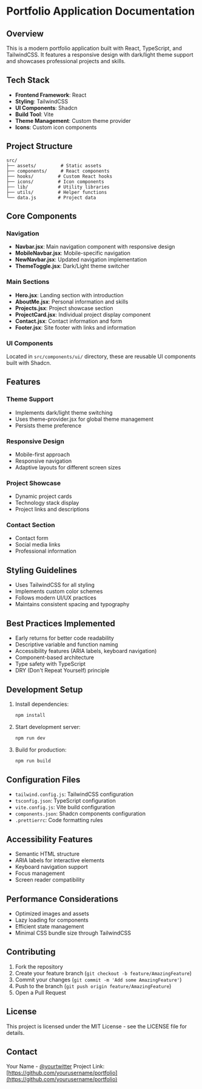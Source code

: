 # Portfolio Application Documentation

## Overview
This is a modern portfolio application built with React, TypeScript, and TailwindCSS. It features a responsive design with dark/light theme support and showcases professional projects and skills.

## Tech Stack
- **Frontend Framework**: React
- **Styling**: TailwindCSS
- **UI Components**: Shadcn
- **Build Tool**: Vite
- **Theme Management**: Custom theme provider
- **Icons**: Custom icon components

## Project Structure
```
src/
├── assets/         # Static assets
├── components/     # React components
├── hooks/         # Custom React hooks
├── icons/         # Icon components
├── lib/           # Utility libraries
├── utils/         # Helper functions
└── data.js        # Project data
```

## Core Components

### Navigation
- **Navbar.jsx**: Main navigation component with responsive design
- **MobileNavbar.jsx**: Mobile-specific navigation
- **NewNavbar.jsx**: Updated navigation implementation
- **ThemeToggle.jsx**: Dark/Light theme switcher

### Main Sections
- **Hero.jsx**: Landing section with introduction
- **AboutMe.jsx**: Personal information and skills
- **Projects.jsx**: Project showcase section
- **ProjectCard.jsx**: Individual project display component
- **Contact.jsx**: Contact information and form
- **Footer.jsx**: Site footer with links and information

### UI Components
Located in `src/components/ui/` directory, these are reusable UI components built with Shadcn.

## Features

### Theme Support
- Implements dark/light theme switching
- Uses theme-provider.jsx for global theme management
- Persists theme preference

### Responsive Design
- Mobile-first approach
- Responsive navigation
- Adaptive layouts for different screen sizes

### Project Showcase
- Dynamic project cards
- Technology stack display
- Project links and descriptions

### Contact Section
- Contact form
- Social media links
- Professional information

## Styling Guidelines
- Uses TailwindCSS for all styling
- Implements custom color schemes
- Follows modern UI/UX practices
- Maintains consistent spacing and typography

## Best Practices Implemented
- Early returns for better code readability
- Descriptive variable and function naming
- Accessibility features (ARIA labels, keyboard navigation)
- Component-based architecture
- Type safety with TypeScript
- DRY (Don't Repeat Yourself) principle

## Development Setup
1. Install dependencies:
   ```bash
   npm install
   ```

2. Start development server:
   ```bash
   npm run dev
   ```

3. Build for production:
   ```bash
   npm run build
   ```

## Configuration Files
- `tailwind.config.js`: TailwindCSS configuration
- `tsconfig.json`: TypeScript configuration
- `vite.config.js`: Vite build configuration
- `components.json`: Shadcn components configuration
- `.prettierrc`: Code formatting rules

## Accessibility Features
- Semantic HTML structure
- ARIA labels for interactive elements
- Keyboard navigation support
- Focus management
- Screen reader compatibility

## Performance Considerations
- Optimized images and assets
- Lazy loading for components
- Efficient state management
- Minimal CSS bundle size through TailwindCSS

## Contributing
1. Fork the repository
2. Create your feature branch (`git checkout -b feature/AmazingFeature`)
3. Commit your changes (`git commit -m 'Add some AmazingFeature'`)
4. Push to the branch (`git push origin feature/AmazingFeature`)
5. Open a Pull Request

## License
This project is licensed under the MIT License - see the LICENSE file for details.

## Contact
Your Name - [@yourtwitter](https://twitter.com/yourtwitter)
Project Link: [https://github.com/yourusername/portfolio](https://github.com/yourusername/portfolio)
